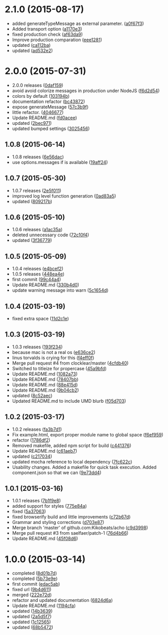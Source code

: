 <a name="2.1.0"></a>
# 2.1.0 (2015-08-17)


* added generateTypeMessage as external parameter.
 ([a0f67f3](https://github.com/kikobeats/acho/commit/a0f67f3))
* Added transport option
 ([a1170e3](https://github.com/kikobeats/acho/commit/a1170e3))
* fixed production check
 ([af63da9](https://github.com/kikobeats/acho/commit/af63da9))
* Improve production comparation
 ([eee1281](https://github.com/kikobeats/acho/commit/eee1281))
* updated
 ([ca112ba](https://github.com/kikobeats/acho/commit/ca112ba))
* updated
 ([ad532e2](https://github.com/kikobeats/acho/commit/ad532e2))



<a name="2.0.0"></a>
# 2.0.0 (2015-07-31)


* 2.0.0 releases
 ([0daf159](https://github.com/kikobeats/acho/commit/0daf159))
* avoid avoid colorize messages in production under NodeJS
 ([f6d2d54](https://github.com/kikobeats/acho/commit/f6d2d54))
* colors by default
 ([103194b](https://github.com/kikobeats/acho/commit/103194b))
* documentation refactor
 ([bc43872](https://github.com/kikobeats/acho/commit/bc43872))
* expose generateMessage
 ([57c3b9f](https://github.com/kikobeats/acho/commit/57c3b9f))
* little refactor.
 ([4046677](https://github.com/kikobeats/acho/commit/4046677))
* Update README.md
 ([fd0acee](https://github.com/kikobeats/acho/commit/fd0acee))
* updated
 ([2bec971](https://github.com/kikobeats/acho/commit/2bec971))
* updated bumped settings
 ([3025456](https://github.com/kikobeats/acho/commit/3025456))



<a name="1.0.8"></a>
## 1.0.8 (2015-06-14)


* 1.0.8 releases
 ([6e56dac](https://github.com/kikobeats/acho/commit/6e56dac))
* use options.messages if is available
 ([19aff24](https://github.com/kikobeats/acho/commit/19aff24))



<a name="1.0.7"></a>
## 1.0.7 (2015-05-30)


* 1.0.7 releases
 ([2e5f011](https://github.com/kikobeats/acho/commit/2e5f011))
* improved log level function generation
 ([0ad83a5](https://github.com/kikobeats/acho/commit/0ad83a5))
* updated
 ([809217b](https://github.com/kikobeats/acho/commit/809217b))



<a name="1.0.6"></a>
## 1.0.6 (2015-05-10)


* 1.0.6 releases
 ([a1ac35a](https://github.com/kikobeats/acho/commit/a1ac35a))
* deleted unnecessary code
 ([72c10f4](https://github.com/kikobeats/acho/commit/72c10f4))
* updated
 ([3f36779](https://github.com/kikobeats/acho/commit/3f36779))



<a name="1.0.5"></a>
## 1.0.5 (2015-05-09)


* 1.0.4 releases
 ([e4bcef2](https://github.com/kikobeats/acho/commit/e4bcef2))
* 1.0.5 releases
 ([448ea4e](https://github.com/kikobeats/acho/commit/448ea4e))
* first commit
 ([99c44a4](https://github.com/kikobeats/acho/commit/99c44a4))
* Update README.md
 ([330b4d0](https://github.com/kikobeats/acho/commit/330b4d0))
* update warning message into warn
 ([5c1654d](https://github.com/kikobeats/acho/commit/5c1654d))



<a name="1.0.4"></a>
## 1.0.4 (2015-03-19)


* fixed extra space
 ([11d2c1e](https://github.com/kikobeats/acho/commit/11d2c1e))



<a name="1.0.3"></a>
## 1.0.3 (2015-03-19)


* 1.0.3 releases
 ([193f234](https://github.com/kikobeats/acho/commit/193f234))
* because mac is not a real os
 ([e636ce2](https://github.com/kikobeats/acho/commit/e636ce2))
* linus torvalds is crying for this
 ([f4eff0f](https://github.com/kikobeats/acho/commit/f4eff0f))
* Merge pull request #4 from clocklear/master
 ([4cfdb40](https://github.com/kikobeats/acho/commit/4cfdb40))
* Switched to titleize for propercase
 ([45a9bfd](https://github.com/kikobeats/acho/commit/45a9bfd))
* Update README.md
 ([1082a73](https://github.com/kikobeats/acho/commit/1082a73))
* Update README.md
 ([78407bb](https://github.com/kikobeats/acho/commit/78407bb))
* Update README.md
 ([88e415d](https://github.com/kikobeats/acho/commit/88e415d))
* Update README.md
 ([9b04cb2](https://github.com/kikobeats/acho/commit/9b04cb2))
* updated
 ([8c52aec](https://github.com/kikobeats/acho/commit/8c52aec))
* Updated README.md to include UMD blurb
 ([f05d703](https://github.com/kikobeats/acho/commit/f05d703))



<a name="1.0.2"></a>
## 1.0.2 (2015-03-17)


* 1.0.2 releases
 ([fa3b7d1](https://github.com/kikobeats/acho/commit/fa3b7d1))
* Fix example.html, export proper module name to global space
 ([f6ef959](https://github.com/kikobeats/acho/commit/f6ef959))
* refactor
 ([1786df2](https://github.com/kikobeats/acho/commit/1786df2))
* Removed makefile, added npm script for build
 ([c441376](https://github.com/kikobeats/acho/commit/c441376))
* Update README.md
 ([c61aeb7](https://github.com/kikobeats/acho/commit/c61aeb7))
* updated
 ([c217034](https://github.com/kikobeats/acho/commit/c217034))
* updated mocha reference to local dependency
 ([7fc622c](https://github.com/kikobeats/acho/commit/7fc622c))
* Usability changes.  Added a makefile for quick task execution.  Added component.json so that we can  ([9e73dd4](https://github.com/kikobeats/acho/commit/9e73dd4))



<a name="1.0.1"></a>
## 1.0.1 (2015-03-16)


* 1.0.1 releases
 ([7b1f9e8](https://github.com/kikobeats/acho/commit/7b1f9e8))
* added support for styles
 ([775e84a](https://github.com/kikobeats/acho/commit/775e84a))
* fixed
 ([5a37063](https://github.com/kikobeats/acho/commit/5a37063))
* fixed browserify build and little improvements
 ([c72b67d](https://github.com/kikobeats/acho/commit/c72b67d))
* Grammar and styling corrections
 ([d703e87](https://github.com/kikobeats/acho/commit/d703e87))
* Merge branch 'master' of github.com:Kikobeats/acho
 ([c9d3998](https://github.com/kikobeats/acho/commit/c9d3998))
* Merge pull request #3 from saelfaer/patch-1
 ([76d4b66](https://github.com/kikobeats/acho/commit/76d4b66))
* Update README.md
 ([45f08d6](https://github.com/kikobeats/acho/commit/45f08d6))



<a name="1.0.0"></a>
# 1.0.0 (2015-03-14)


* completed
 ([8d01b7d](https://github.com/kikobeats/acho/commit/8d01b7d))
* completed
 ([5b73e9e](https://github.com/kikobeats/acho/commit/5b73e9e))
* first commit
 ([edac5ab](https://github.com/kikobeats/acho/commit/edac5ab))
* fixed url
 ([9b4d611](https://github.com/kikobeats/acho/commit/9b4d611))
* merged
 ([222e72d](https://github.com/kikobeats/acho/commit/222e72d))
* refactor and updated documentation
 ([6824d6a](https://github.com/kikobeats/acho/commit/6824d6a))
* Update README.md
 ([1194cfa](https://github.com/kikobeats/acho/commit/1194cfa))
* updated
 ([14b3639](https://github.com/kikobeats/acho/commit/14b3639))
* updated
 ([2a5d5f7](https://github.com/kikobeats/acho/commit/2a5d5f7))
* updated
 ([1c12565](https://github.com/kikobeats/acho/commit/1c12565))
* updated
 ([68b5472](https://github.com/kikobeats/acho/commit/68b5472))



